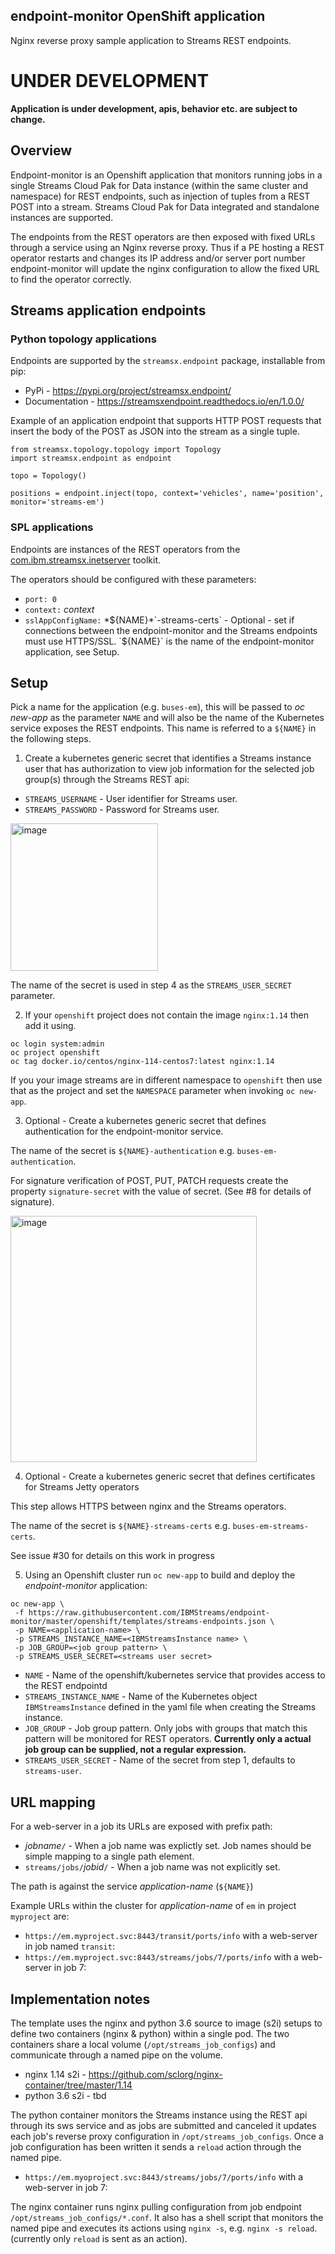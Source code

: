## endpoint-monitor OpenShift application

Nginx reverse proxy sample application to Streams REST endpoints.

# UNDER DEVELOPMENT

**Application is under development, apis, behavior etc. are subject to change.**

## Overview

Endpoint-monitor is an Openshift application that monitors running jobs in a single Streams Cloud Pak for Data instance (within the same cluster and namespace) for REST endpoints, such as injection of tuples from a REST POST into a stream.
Streams Cloud Pak for Data integrated and standalone instances are supported.

The endpoints from the REST operators are then exposed with fixed URLs through a service using an Nginx reverse proxy. Thus if a PE hosting a REST operator restarts and changes its IP address and/or server port number endpoint-monitor will update the nginx configuration to allow the fixed URL to find the operator correctly.

## Streams application endpoints

### Python topology applications

Endpoints are supported by the `streamsx.endpoint` package, installable from pip:

   * PyPi - https://pypi.org/project/streamsx.endpoint/
   * Documentation - https://streamsxendpoint.readthedocs.io/en/1.0.0/
   
Example of an application endpoint that supports HTTP POST requests that insert the body of the POST as JSON into the stream as a single tuple.

```
from streamsx.topology.topology import Topology
import streamsx.endpoint as endpoint

topo = Topology()

positions = endpoint.inject(topo, context='vehicles', name='position', monitor='streams-em')
```

### SPL applications

Endpoints are instances of the REST operators from the [com.ibm.streamsx.inetserver](https://ibmstreams.github.io/streamsx.inetserver/) toolkit.

The operators should be configured with these parameters:
 * `port: 0`
 * `context:` *context*
 * `sslAppConfigName:` *${NAME}*`-streams-certs` - Optional - set if connections between the endpoint-monitor and the Streams endpoints must use HTTPS/SSL. `${NAME}` is the name of the endpoint-monitor application, see Setup.

## Setup

Pick a name for the application (e.g. `buses-em`), this will be passed to *oc new-app* as the parameter `NAME` and will also be the name of the Kubernetes service exposes the REST endpoints. This name is referred to a `${NAME}` in the following steps.

1. Create a kubernetes generic secret that identifies a Streams instance user that has authorization to view job information for the selected job group(s) through the Streams REST api:

 * `STREAMS_USERNAME` - User identifier for Streams user.
 * `STREAMS_PASSWORD` - Password for Streams user.
 
 <img width="236" alt="image" src="https://user-images.githubusercontent.com/3769612/64719622-7d516e80-d47d-11e9-9cb3-c90bc4406de5.png">

The name of the secret is used in step 4 as the `STREAMS_USER_SECRET` parameter.

2. If your `openshift` project does not contain the image `nginx:1.14` then add it using.

```
oc login system:admin
oc project openshift
oc tag docker.io/centos/nginx-114-centos7:latest nginx:1.14
```

If you your image streams are in different namespace to `openshift` then use that as the project and set the `NAMESPACE`
parameter when invoking `oc new-app`.

3. Optional - Create a kubernetes generic secret that defines authentication for the endpoint-monitor service.

The name of the secret is `${NAME}-authentication` e.g. `buses-em-authentication`.

For signature verification of POST, PUT, PATCH requests create the property `signature-secret` with the value of secret.
(See #8 for details of signature).

<img width="394" alt="image" src="https://user-images.githubusercontent.com/3769612/65935654-b6229a80-e3ce-11e9-92ff-a13ace0f7cf6.png">

4. Optional - Create a kubernetes generic secret that defines certificates for Streams Jetty operators

This step allows HTTPS between nginx and the Streams operators.

The name of the secret is `${NAME}-streams-certs` e.g. `buses-em-streams-certs`.

See issue #30 for details on this work in progress


5. Using an Openshift cluster run `oc new-app` to build and deploy the *endpoint-monitor* application:

```
oc new-app \
 -f https://raw.githubusercontent.com/IBMStreams/endpoint-monitor/master/openshift/templates/streams-endpoints.json \
 -p NAME=<application-name> \
 -p STREAMS_INSTANCE_NAME=<IBMStreamsInstance name> \
 -p JOB_GROUP=<job group pattern> \
 -p STREAMS_USER_SECRET=<streams user secret>
```

* `NAME` - Name of the openshift/kubernetes service that provides access to the REST endpointd
* `STREAMS_INSTANCE_NAME` - Name of the Kubernetes object `IBMStreamsInstance` defined in the yaml file when creating the Streams instance.
* `JOB_GROUP` - Job group pattern. Only jobs with groups that match this pattern will be monitored for REST operators. **Currently only a actual job group can be supplied, not a regular expression.**
* `STREAMS_USER_SECRET` - Name of the secret from step 1, defaults to `streams-user`.

## URL mapping

For a web-server in a job its URLs are exposed with prefix path:

 * *jobname*`/` - When a job name was explictly set. Job names should be simple mapping to a single path element.
 * `streams/jobs/`*jobid*`/` - When a job name was not explicitly set.

The path is against the service *application-name* (``${NAME}``)
 
Example URLs within the cluster for *application-name* of `em` in project `myproject` are:
 
 * `https://em.myproject.svc:8443/transit/ports/info` with a web-server in job named `transit`:
 * `https://em.myproject.svc:8443/streams/jobs/7/ports/info` with a web-server in job 7:
 
## Implementation notes

The template uses the nginx and python 3.6 source to image (s2i) setups to define two containers (nginx & python) within a single pod. The two containers share a local volume (`/opt/streams_job_configs`) and communicate through a named pipe on the volume.
 * nginx 1.14 s2i - https://github.com/sclorg/nginx-container/tree/master/1.14
 * python 3.6 s2i - tbd

The python container monitors the Streams instance using the REST api through its sws service and as jobs are submitted and canceled it updates each job's reverse proxy configuration in `/opt/streams_job_configs`. Once a job configuration has been written it sends a `reload` action through the named pipe.

 * `https://em.myoproject.svc:8443/streams/jobs/7/ports/info` with a web-server in job 7:


The nginx container runs nginx pulling configuration from job endpoint `/opt/streams_job_configs/*.conf`. It also has a shell script that monitors the named pipe and executes its actions using `nginx -s`, e.g. `nginx -s reload`. (currently only `reload` is sent as an action).

